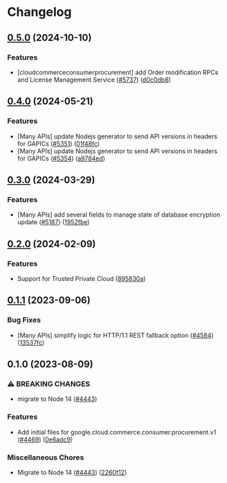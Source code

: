 # Changelog

## [0.5.0](https://github.com/googleapis/google-cloud-node/compare/procurement-v0.4.0...procurement-v0.5.0) (2024-10-10)


### Features

* [cloudcommerceconsumerprocurement] add Order modification RPCs and License Management Service ([#5737](https://github.com/googleapis/google-cloud-node/issues/5737)) ([d0c0db8](https://github.com/googleapis/google-cloud-node/commit/d0c0db86f34912a0015bc368e2e1299a8dfc2cb8))

## [0.4.0](https://github.com/googleapis/google-cloud-node/compare/procurement-v0.3.0...procurement-v0.4.0) (2024-05-21)


### Features

* [Many APIs] update Nodejs generator to send API versions in headers for GAPICs ([#5351](https://github.com/googleapis/google-cloud-node/issues/5351)) ([01f48fc](https://github.com/googleapis/google-cloud-node/commit/01f48fce63ec4ddf801d59ee2b8c0db9f6fb8372))
* [Many APIs] update Nodejs generator to send API versions in headers for GAPICs ([#5354](https://github.com/googleapis/google-cloud-node/issues/5354)) ([a9784ed](https://github.com/googleapis/google-cloud-node/commit/a9784ed3db6ee96d171762308bbbcd57390b6866))

## [0.3.0](https://github.com/googleapis/google-cloud-node/compare/procurement-v0.2.0...procurement-v0.3.0) (2024-03-29)


### Features

* [Many APIs] add several fields to manage state of database encryption update ([#5187](https://github.com/googleapis/google-cloud-node/issues/5187)) ([1952fbe](https://github.com/googleapis/google-cloud-node/commit/1952fbe432b96115278d42e5c1dbdbc7de39036b))

## [0.2.0](https://github.com/googleapis/google-cloud-node/compare/procurement-v0.1.1...procurement-v0.2.0) (2024-02-09)


### Features

* Support for Trusted Private Cloud ([895830a](https://github.com/googleapis/google-cloud-node/commit/895830a3ef91666c30a96a7f68bd4cd1f582d58d))

## [0.1.1](https://github.com/googleapis/google-cloud-node/compare/procurement-v0.1.0...procurement-v0.1.1) (2023-09-06)


### Bug Fixes

* [Many APIs] simplify logic for HTTP/1.1 REST fallback option ([#4584](https://github.com/googleapis/google-cloud-node/issues/4584)) ([13537fc](https://github.com/googleapis/google-cloud-node/commit/13537fcd6e3c552199d5057daf3b00c24033c908))

## 0.1.0 (2023-08-09)


### ⚠ BREAKING CHANGES

* migrate to Node 14 ([#4443](https://github.com/googleapis/google-cloud-node/issues/4443))

### Features

* Add initial files for google.cloud.commerce.consumer.procurement.v1 ([#4469](https://github.com/googleapis/google-cloud-node/issues/4469)) ([0e6adc9](https://github.com/googleapis/google-cloud-node/commit/0e6adc9c14dd5bc2dc5f1d444e3460130de3a318))


### Miscellaneous Chores

* Migrate to Node 14 ([#4443](https://github.com/googleapis/google-cloud-node/issues/4443)) ([2260f12](https://github.com/googleapis/google-cloud-node/commit/2260f12543d171bda95345e53475f5f0fdc45770))
